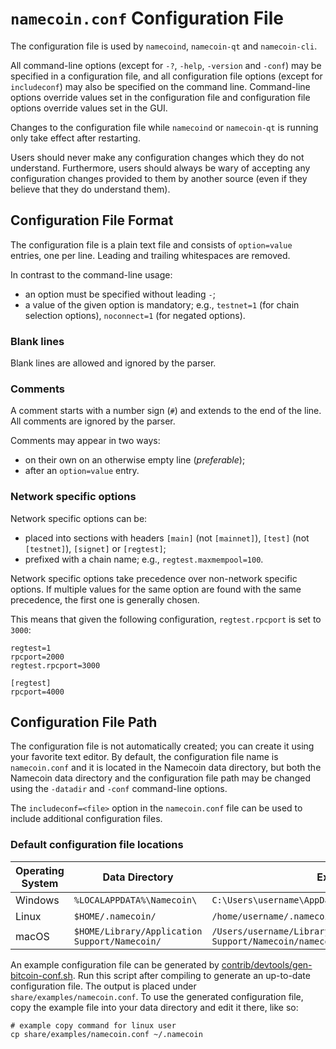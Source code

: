 # `namecoin.conf` Configuration File

The configuration file is used by `namecoind`, `namecoin-qt` and `namecoin-cli`.

All command-line options (except for `-?`, `-help`, `-version` and `-conf`) may be specified in a configuration file, and all configuration file options (except for `includeconf`) may also be specified on the command line. Command-line options override values set in the configuration file and configuration file options override values set in the GUI.

Changes to the configuration file while `namecoind` or `namecoin-qt` is running only take effect after restarting.

Users should never make any configuration changes which they do not understand. Furthermore, users should always be wary of accepting any configuration changes provided to them by another source (even if they believe that they do understand them).

## Configuration File Format

The configuration file is a plain text file and consists of `option=value` entries, one per line. Leading and trailing whitespaces are removed.

In contrast to the command-line usage:
- an option must be specified without leading `-`;
- a value of the given option is mandatory; e.g., `testnet=1` (for chain selection options), `noconnect=1` (for negated options).

### Blank lines

Blank lines are allowed and ignored by the parser.

### Comments

A comment starts with a number sign (`#`) and extends to the end of the line. All comments are ignored by the parser.

Comments may appear in two ways:
- on their own on an otherwise empty line (_preferable_);
- after an `option=value` entry.

### Network specific options

Network specific options can be:
- placed into sections with headers `[main]` (not `[mainnet]`), `[test]` (not `[testnet]`), `[signet]` or `[regtest]`;
- prefixed with a chain name; e.g., `regtest.maxmempool=100`.

Network specific options take precedence over non-network specific options.
If multiple values for the same option are found with the same precedence, the
first one is generally chosen.

This means that given the following configuration, `regtest.rpcport` is set to `3000`:

```
regtest=1
rpcport=2000
regtest.rpcport=3000

[regtest]
rpcport=4000
```

## Configuration File Path

The configuration file is not automatically created; you can create it using your favorite text editor. By default, the configuration file name is `namecoin.conf` and it is located in the Namecoin data directory, but both the Namecoin data directory and the configuration file path may be changed using the `-datadir` and `-conf` command-line options.

The `includeconf=<file>` option in the `namecoin.conf` file can be used to include additional configuration files.

### Default configuration file locations

Operating System | Data Directory | Example Path
-- | -- | --
Windows | `%LOCALAPPDATA%\Namecoin\` | `C:\Users\username\AppData\Local\Namecoin\namecoin.conf`
Linux | `$HOME/.namecoin/` | `/home/username/.namecoin/namecoin.conf`
macOS | `$HOME/Library/Application Support/Namecoin/` | `/Users/username/Library/Application Support/Namecoin/namecoin.conf`

An example configuration file can be generated by [contrib/devtools/gen-bitcoin-conf.sh](../contrib/devtools/gen-bitcoin-conf.sh).
Run this script after compiling to generate an up-to-date configuration file.
The output is placed under `share/examples/namecoin.conf`.
To use the generated configuration file, copy the example file into your data directory and edit it there, like so:

```
# example copy command for linux user
cp share/examples/namecoin.conf ~/.namecoin
```
